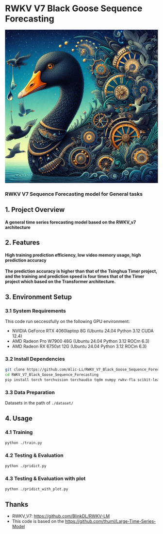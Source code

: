 # RWKV V7 Black Goose Sequence Forecasting
![RRFVCM](./back_goose.png)
### RWKV V7 Sequence Forecasting model for General tasks

## 1. Project Overview
#### A general time series forecasting model based on the RWKV_v7 architecture

## 2. Features
#### High training prediction efficiency, low video memory usage, high prediction accuracy
#### The prediction accuracy is higher than that of the Tsinghua Timer project, and the training and prediction speed is four times that of the Timer project  which based on the Transformer architecture.

## 3. Environment Setup
### 3.1 System Requirements

This code run seccessfully on the following GPU environment:
* NVIDIA GeForce RTX 4060laptop 8G (Ubuntu 24.04 Python 3.12 CUDA 12.4)
* AMD Radeon Pro W7900 48G (Ubuntu 24.04 Python 3.12 ROCm 6.3)
* AMD Radeon RX 6750xt 12G (Ubuntu 24.04 Python 3.12 ROCm 6.3)

### 3.2 Install Dependencies

```bash
git clone https://github.com/Alic-Li/RWKV_V7_Black_Goose_Sequence_Forecasting.git
cd RWKV_V7_Black_Goose_Sequence_Forecasting
pip install torch torchvision torchaudio tqdm numpy rwkv-fla scikit-learn joblib matplotlib pandas 
```

### 3.3 Data Preparation

Datasets in the path of ```./dataset/```

## 4. Usage
### 4.1 Training
```bash
python ./train.py 
```
### 4.2 Testing & Evaluation
```bash
python ./pridict.py
```
### 4.3 Testing & Evaluation with plot
```bash
python ./pridict_with_plot.py
```
## Thanks
- RWKV_V7: https://github.com/BlinkDL/RWKV-LM
- This code is based on the https://github.com/thuml/Large-Time-Series-Model
